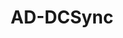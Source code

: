 ---
layout: tag-list
type: tag
title: AD-DCSync
slug: AD-DCSync
category: Tag
sidebar: false
description: >
    
---